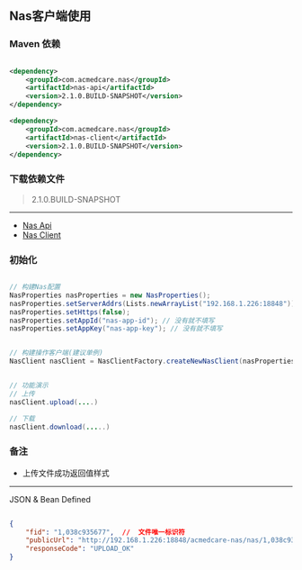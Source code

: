 ## Nas客户端使用

### Maven 依赖

```xml

<dependency>
    <groupId>com.acmedcare.nas</groupId>
    <artifactId>nas-api</artifactId>
    <version>2.1.0.BUILD-SNAPSHOT</version>
</dependency>

<dependency>
    <groupId>com.acmedcare.nas</groupId>
    <artifactId>nas-client</artifactId>
    <version>2.1.0.BUILD-SNAPSHOT</version>
</dependency>

```

### 下载依赖文件

> 2.1.0.BUILD-SNAPSHOT
------
- [Nas Api](http://115.29.47.72:8082/acmedback/Acmedcare-NewIM/uploads/f88083eafe55aac197b4416a94475f17/nas-api-2.1.0.BUILD-20181202.063950-1.jar)
- [Nas Client](http://115.29.47.72:8082/acmedback/Acmedcare-NewIM/uploads/6f5561a643f2466ffa8181922b281734/nas-client-2.1.0.BUILD-20181202.063952-1.jar)



### 初始化

```java

// 构建Nas配置
NasProperties nasProperties = new NasProperties();
nasProperties.setServerAddrs(Lists.newArrayList("192.168.1.226:18848"));
nasProperties.setHttps(false);
nasProperties.setAppId("nas-app-id"); // 没有就不填写
nasProperties.setAppKey("nas-app-key"); // 没有就不填写


// 构建操作客户端(建议单例)
NasClient nasClient = NasClientFactory.createNewNasClient(nasProperties);


// 功能演示
// 上传
nasClient.upload(....)

// 下载
nasClient.download(.....)


```

### 备注

- 上传文件成功返回值样式
----------------
JSON & Bean Defined
```json

{
	"fid": "1,038c935677",  //  文件唯一标识符
	"publicUrl": "http://192.168.1.226:18848/acmedcare-nas/nas/1,038c935677", // 文件分布式访问路径
	"responseCode": "UPLOAD_OK"
}

``` 
